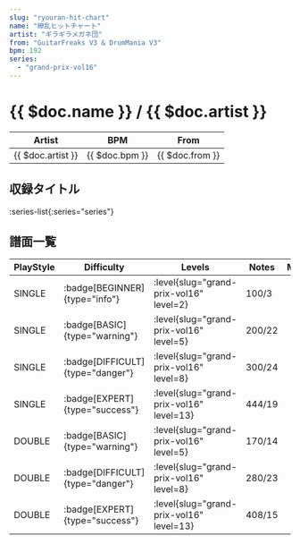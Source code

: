 ```yaml
---
slug: "ryouran-hit-chart"
name: "繚乱ヒットチャート"
artist: "ギラギラメガネ団"
from: "GuitarFreaks V3 & DrumMania V3"
bpm: 192
series:
  - "grand-prix-vol16"
---
```


# {{ $doc.name }} / {{ $doc.artist }}

|Artist|BPM|From|
|------|---|----|
|{{ $doc.artist }}|{{ $doc.bpm }}|{{ $doc.from }}|

## 収録タイトル

:series-list{:series="series"}

## 譜面一覧

|PlayStyle|Difficulty|Levels|Notes|Movie|
|---------|----------|------|-----|-----|
|SINGLE| :badge[BEGINNER]{type="info"}|<div class="field is-grouped is-grouped-multiline"> :level{slug="grand-prix-vol16" level=2}</div>|100/3||
|SINGLE| :badge[BASIC]{type="warning"}|<div class="field is-grouped is-grouped-multiline"> :level{slug="grand-prix-vol16" level=5}</div>|200/22||
|SINGLE| :badge[DIFFICULT]{type="danger"}|<div class="field is-grouped is-grouped-multiline"> :level{slug="grand-prix-vol16" level=8}</div>|300/24||
|SINGLE| :badge[EXPERT]{type="success"}|<div class="field is-grouped is-grouped-multiline"> :level{slug="grand-prix-vol16" level=13}</div>|444/19||
|DOUBLE| :badge[BASIC]{type="warning"}|<div class="field is-grouped is-grouped-multiline"> :level{slug="grand-prix-vol16" level=5}</div>|170/14||
|DOUBLE| :badge[DIFFICULT]{type="danger"}|<div class="field is-grouped is-grouped-multiline"> :level{slug="grand-prix-vol16" level=8}</div>|280/23||
|DOUBLE| :badge[EXPERT]{type="success"}|<div class="field is-grouped is-grouped-multiline"> :level{slug="grand-prix-vol16" level=13}</div>|408/15||

